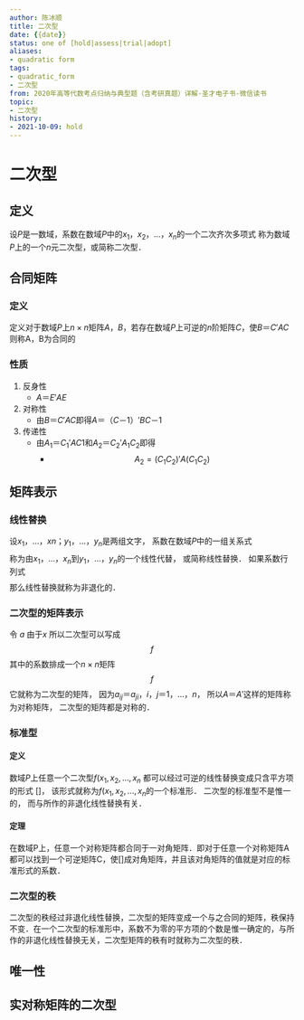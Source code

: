 ```yaml
---
author: 陈冰顺
title: 二次型
date: {{date}}
status: one of [hold|assess|trial|adopt]
aliases: 
- quadratic form
tags: 
- quadratic_form
- 二次型
from: 2020年高等代数考点归纳与典型题（含考研真题）详解-圣才电子书-微信读书 
topic:
- 二次型
history:
- 2021-10-09: hold
---
```


# 二次型

## 定义
设$P$是一数域，系数在数域$P$中的$x_{1}$，$x_{2}$，…，$x_{n}$的一个二次齐次多项式
称为数域$P$上的一个$n$元二次型，或简称二次型．

## 合同矩阵
### 定义
定义对于数域$P$上$n×n$矩阵$A，B$，若存在数域$P$上可逆的$n$阶矩阵$C$，使$B＝C'AC$则称A，B为合同的

### 性质
1. 反身性
	-  $A＝E'AE$
2. 对称性
	- 由$B＝C'AC$即得$A＝（C－1）'BC－1$
3. 传递性
	- 由$A_{1}＝C_{1}'AC1$和$A_{2}＝C_{2}'A_{1}C_{2}$即得
		- $$A_{2}=(C_{1}C_{2})'A(C_{1}C_{2})$$

## 矩阵表示

### 线性替换

设$x_1$，$…$，$xn$；$y_1$，$…$，$y_n$是两组文字，
系数在数域$P$中的一组关系式
$$$$
称为由$x_1$，$…$，$x_n$到$y_1$，$…$，$y_n$的一个线性代替，
或简称线性替换．
如果系数行列式
$$$$
那么线性替换就称为非退化的．

### 二次型的矩阵表示
令 $a$
由于$x$
所以二次型可以写成
$$f$$
其中的系数排成一个$n×n$矩阵
$$f$$
它就称为二次型的矩阵，
因为$a_{ij}＝a_{ji}，i，j＝1，…，n，$
所以$A＝A'$这样的矩阵称为对称矩阵，
二次型的矩阵都是对称的．

### 标准型

#### 定义
数域$P$上任意一个二次型$f(x_1, x_2, ..., x_n$
都可以经过可逆的线性替换变成只含平方项的形式
[]，
该形式就称为$f(x_1, x_2, ..., x_n$的一个标准形．
二次型的标准型不是惟一的，
而与所作的非退化线性替换有关．

#### 定理
在数域P上，任意一个对称矩阵都合同于一对角矩阵．即对于任意一个对称矩阵A都可以找到一个可逆矩阵C，使[]成对角矩阵，并且该对角矩阵的值就是对应的标准形式的系数．

### 二次型的秩
二次型的秩经过非退化线性替换，二次型的矩阵变成一个与之合同的矩阵，秩保持不变．在一个二次型的标准形中，系数不为零的平方项的个数是惟一确定的，与所作的非退化线性替换无关，二次型矩阵的秩有时就称为二次型的秩．

## 唯一性

## 实对称矩阵的二次型


